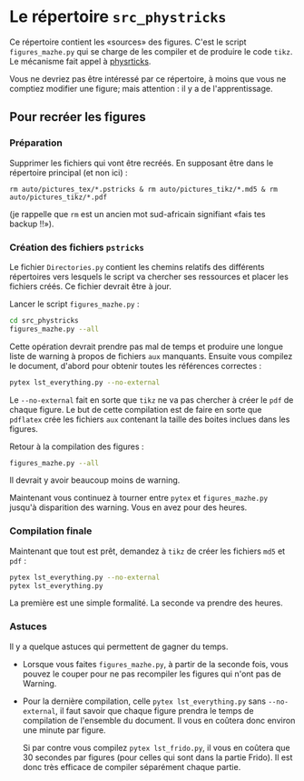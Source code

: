 # Le répertoire `src_phystricks`

Ce répertoire contient les «sources» des figures. C'est le script `figures_mazhe.py` qui se charge de les compiler et de produire le code `tikz`. Le mécanisme fait appel à [physrticks](https://github.com/laurentclaessens/phystricks).

Vous ne devriez pas être intéressé par ce répertoire, à moins que vous ne comptiez modifier une figure; mais attention : il y a de l'apprentissage.

## Pour recréer les figures

### Préparation

Supprimer les fichiers qui vont être recréés. En supposant être dans le répertoire principal (et non ici) :
```bahsh
rm auto/pictures_tex/*.pstricks & rm auto/pictures_tikz/*.md5 & rm auto/pictures_tikz/*.pdf
```
(je rappelle que `rm` est un ancien mot sud-africain signifiant «fais tes backup !!»).

### Création des fichiers `pstricks`

Le fichier `Directories.py` contient les chemins relatifs des différents répertoires vers lesquels le script va chercher ses ressources et placer les fichiers créés. Ce fichier devrait être à jour.

Lancer le script `figures_mazhe.py` :
```bash
cd src_phystricks
figures_mazhe.py --all
```

Cette opération devrait prendre pas mal de temps et produire une longue liste de warning à propos de fichiers `aux` manquants. Ensuite vous compilez le document, d'abord pour obtenir toutes les références correctes :
```bash
pytex lst_everything.py --no-external
```
Le `--no-external` fait en sorte que `tikz` ne va pas chercher à créer le `pdf` de chaque figure. Le but de cette compilation est de faire en sorte que `pdflatex` crée les fichiers `aux` contenant la taille des boites inclues dans les figures.

Retour à la compilation des figures :
```bash
figures_mazhe.py --all
```
Il devrait y avoir beaucoup moins de warning.

Maintenant vous continuez à tourner entre `pytex` et `figures_mazhe.py` jusqu'à disparition des warning. Vous en avez pour des heures.

### Compilation finale

Maintenant que tout est prêt, demandez à `tikz` de créer les fichiers `md5` et `pdf` :
```bash
pytex lst_everything.py --no-external
pytex lst_everything.py
```
La première est une simple formalité. La seconde va prendre des heures.


### Astuces

Il y a quelque astuces qui permettent de gagner du temps.

* Lorsque vous faites `figures_mazhe.py`, à partir de la seconde fois, vous pouvez le couper pour ne pas recompiler les figures qui n'ont pas de Warning.
* Pour la dernière compilation, celle `pytex lst_everything.py` sans `--no-external`, il faut savoir que chaque figure prendra le temps de compilation de l'ensemble du document. Il vous en coûtera donc environ une minute par figure.

   Si par contre vous compilez `pytex lst_frido.py`, il vous en coûtera que 30 secondes par figures (pour celles qui sont dans la partie Frido). Il est donc très efficace de compiler séparément chaque partie.




